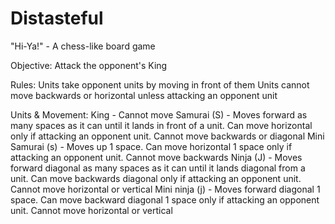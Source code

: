 # Distasteful
 "Hi-Ya!" - A chess-like board game

Objective:
Attack the opponent's King

Rules:
Units take opponent units by moving in front of them
Units cannot move backwards or horizontal unless attacking an opponent unit

Units & Movement:
King - Cannot move
Samurai (S) - Moves forward as many spaces as it can until it lands in front of a unit. Can move horizontal only if attacking an opponent unit. Cannot move backwards or diagonal
Mini Samurai (s) - Moves up 1 space. Can move horizontal 1 space only if attacking an opponent unit. Cannot move backwards
Ninja (J) - Moves forward diagonal as many spaces as it can until it lands diagonal from a unit. Can move backwards diagonal only if attacking an opponent unit. Cannot move horizontal or vertical
Mini ninja (j) - Moves forward diagonal 1 space. Can move backward diagonal 1 space only if attacking an opponent unit. Cannot move horizontal or vertical
